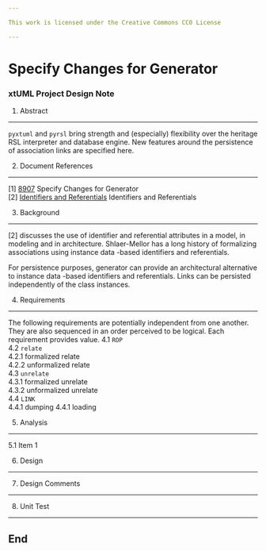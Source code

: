 ```yaml
---

This work is licensed under the Creative Commons CC0 License

---
```


# Specify Changes for Generator
### xtUML Project Design Note

1. Abstract
-----------
`pyxtuml` and `pyrsl` bring strength and (especially) flexibility over
the heritage RSL interpreter and database engine.  New features around
the persistence of association links are specified here.

2. Document References
----------------------
[1] [8907](https://support.onefact.net/redmine/issues/8907) Specify Changes for Generator  
[2] [Identifiers and Referentials](https://docs.google.com/document/d/1i33vZ9xPRMnAL-ESQ3bJ3U05CTvKL40h6GINX7poi_8/edit?usp=sharing) Identifiers and Referentials  

3. Background
-------------
[2] discusses the use of identifier and referential attributes in a model,
in modeling and in architecture.  Shlaer-Mellor has a long history of
formalizing associations using instance data -based identifiers and
referentials.

For persistence purposes, generator can provide an architectural alternative
to instance data -based identifiers and referentials.  Links can be
persisted independently of the class instances.

4. Requirements
---------------
The following requirements are potentially independent from one another.
They are also sequenced in an order perceived to be logical.  Each
requirement provides value.
4.1 `ROP`  
4.2 `relate`  
4.2.1 formalized relate  
4.2.2 unformalized relate  
4.3 `unrelate`  
4.3.1 formalized unrelate  
4.3.2 unformalized unrelate  
4.4 `LINK`  
4.4.1 dumping
4.4.1 loading

5. Analysis
-----------
5.1 Item 1  

6. Design
---------

7. Design Comments
------------------

8. Unit Test
------------

End
---

